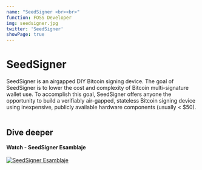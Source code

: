 ```yaml
---
name: "SeedSigner <br><br>"
function: FOSS Developer
img: seedsigner.jpg
twitter: 'SeedSigner'
showPage: true
---
```


# SeedSigner
 
SeedSigner is an airgapped DIY Bitcoin signing device. The goal of SeedSigner is to lower the cost and complexity of Bitcoin multi-signature wallet use. To accomplish this goal, SeedSigner offers anyone the opportunity to build a verifiably air-gapped, stateless Bitcoin signing device using inexpensive, publicly available hardware components (usually < $50).
<br><br>

## Dive deeper


<div class="grid grid-cols-2 gap-5">
<div class="p-3 my-2">

**Watch - SeedSigner Esamblaje**  <br><br>
[![SeedSigner Esamblaje](/2022/content/seedsigner1.png)](https://www.youtube.com/watch?v=grjf213heuo/)
</div>

</div>

<br>




